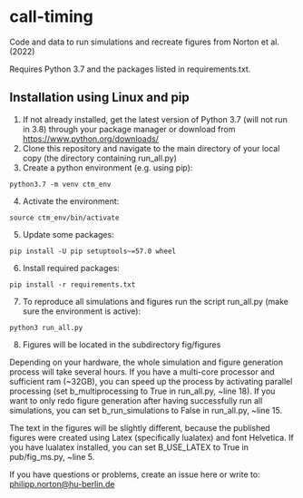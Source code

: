 # call-timing
Code and data to run simulations and recreate figures from Norton et al. (2022)

Requires Python 3.7 and the packages listed in requirements.txt.

## Installation using Linux and pip
1. If not already installed, get the latest version of Python 3.7 (will not run in 3.8) through your package manager or download from https://www.python.org/downloads/
2. Clone this repository and navigate to the main directory of your local copy (the directory containing run_all.py)
3. Create a python environment (e.g. using pip):

`python3.7 -m venv ctm_env`

4. Activate the environment:

`source ctm_env/bin/activate`

5. Update some packages:

`pip install -U pip setuptools~=57.0 wheel`

6. Install required packages:

`pip install -r requirements.txt`

7. To reproduce all simulations and figures run the script run_all.py (make sure the environment is active):

`python3 run_all.py`

8. Figures will be located in the subdirectory fig/figures

Depending on your hardware, the whole simulation and figure generation process will take several hours.
If you have a multi-core processor and sufficient ram (~32GB), you can speed up the process by activating parallel processing (set b_multiprocessing to True in run_all.py, ~line 18).
If you want to only redo figure generation after having successfully run all simulations, you can set b_run_simulations to False in run_all.py, ~line 15.

The text in the figures will be slightly different, because the published figures were created using Latex (specifically lualatex) and font Helvetica. If you have lualatex installed, you can set B_USE_LATEX to True in pub/fig_ms.py, ~line 5.

If you have questions or problems, create an issue here or write to: philipp.norton@hu-berlin.de
